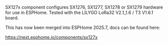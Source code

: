 SX127x component configures SX1276, SX1277, SX1278 or SX1279 hardware for use in ESPHome. Tested with the LILYGO LoRa32 V2.1_1.6 / T3 V1.6.1 board.

This has now been merged into ESPHome 2025.7, docs can be found here:

https://next.esphome.io/components/sx127x

